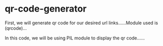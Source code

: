 # qr-code-generator

First, we will generate qr code for our desired url links......Module used is (qrcode)...

In this code, we will be using PIL module to display the qr code......
